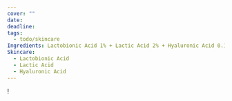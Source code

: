 ```yaml
---
cover: ""
date: 
deadline: 
tags:
  - todo/skincare
Ingredients: Lactobionic Acid 1% + Lactic Acid 2% + Hyaluronic Acid 0.1%
Skincare:
  - Lactobionic Acid
  - Lactic Acid
  - Hyaluronic Acid
---
```

!